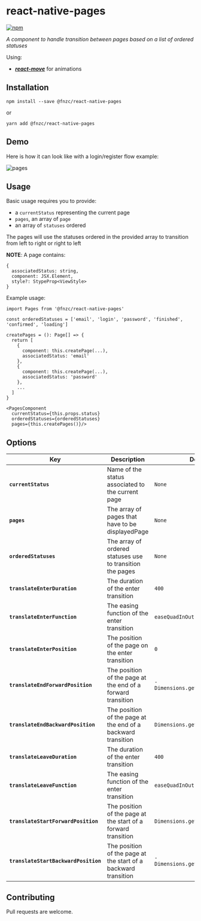 # react-native-pages

[![npm](https://img.shields.io/npm/v/@fnzc/react-native-switches.svg)](https://www.npmjs.com/package/@fnzc/react-native-switches)

_A component to handle transition between pages based on a list of ordered statuses_

Using:
* _**[react-move](https://github.com/react-tools/react-move)**_ for animations

## Installation

```
npm install --save @fnzc/react-native-pages
```
or
```
yarn add @fnzc/react-native-pages
```

## Demo

Here is how it can look like with a login/register flow example:

![pages](https://user-images.githubusercontent.com/10620919/53610534-2ba76c00-3c30-11e9-861d-9c0b4fc8c912.gif)

## Usage

Basic usage requires you to provide:
* a `currentStatus` representing the current page
* `pages`, an array of `page`
* an array of `statuses` ordered

The pages will use the statuses ordered in the provided array to transition from left to right or right to left

**NOTE**: A page contains:
```
{
  associatedStatus: string,
  component: JSX.Element,
  style?: StypeProp<ViewStyle>
}
```

Example usage:
```
import Pages from '@fnzc/react-native-pages'

const orderedStatuses = ['email', 'login', 'password', 'finished', 'confirmed', 'loading']

createPages = (): Page[] => {
  return [
    {
      component: this.createPage(...),
      associatedStatus: 'email'
    },
    {
      component: this.createPage(...),
      associatedStatus: 'password' 
    },
    ...
  ]
}

<PagesComponent
  currentStatus={this.props.status}
  orderedStatuses={orderedStatuses}
  pages={this.createPages()}/>
```

## Options

| Key | Description | Default | Required | Type |
|---|---|---|---|---|
|**`currentStatus`**|Name of the status associated to the current page|`None`|`true`|`string`|
|**`pages`**|The array of pages that have to be displayedPage|`None`|`true`|`Page[]`|
|**`orderedStatuses`**|The array of ordered statuses use to transition the pages|`None`|`true`|`any[]`|
|**`translateEnterDuration`**|The duration of the enter transition|`400`|`false`|`number`|
|**`translateEnterFunction`**|The easing function of the enter transition|`easeQuadInOut`|`false`|`(normalizedTime: number) => number`|
|**`translateEnterPosition`**|The position of the page on the enter transition|`0`|`false`|`number`|
|**`translateEndForwardPosition`**|The position of the page at the end of a forward transition|`-Dimensions.get('window').width`|`false`|`number`|
|**`translateEndBackwardPosition`**|The position of the page at the end of a backward transition|`Dimensions.get('window').width`|`false`|`number`|
|**`translateLeaveDuration`**|The duration of the enter transition|`400`|`false`|`number`|
|**`translateLeaveFunction`**|The easing function of the enter transition|`easeQuadInOut`|`false`|`(normalizedTime: number) => number`|
|**`translateStartForwardPosition`**|The position of the page at the start of a forward transition|`Dimensions.get('window').width`|`false`|`number`|
|**`translateStartBackwardPosition`**|The position of the page at the start of a backward transition|`-Dimensions.get('window').width`|`false`|`number`|

## Contributing

Pull requests are welcome.

